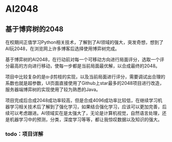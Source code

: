 # AI2048

## 基于博弈树的2048

在校期间正值学习Python相关技术，了解到了AI领域的强大，突发奇想，想到了AI玩2048，在浏览网上许多博客后选择使用博弈树完成。

基于博弈树的AI2048，在行动前对每一个可移动方向进行局面评分，选取一个评分最高的方向进行移动，使每一步都是当前局面最优解，以合成最终的2048。

项目中比较复杂的是α-β剪枝的实现，以及当前局面进行评分，需要调试出合理的系数也就是超参数，UI页面直接使用了Github上star最多的2048项目进行改造，服务器端博弈树的实现使用了较为熟悉的Java。

项目完成后合成2048成功率较高，但是合成4096成功率比较低，在继续学习机器学习相关技术后了解到了强化学习，如果结合强化学习，应该可以更加完善，后续可以考虑跟进。AI领域实在是太强大了，无论是计算机视觉，自然语言处理，还是机器学习中的预测，分类，深度学习等等，都让我惊叹数据以及知识的强大。



### todo：项目详解

